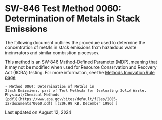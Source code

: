 
# SW-846 Test Method 0060: Determination of Metals in Stack Emissions  


The following document outlines the procedure used to determine the
concentration of metals in stack emissions from hazardous waste
incinerators and similar combustion processes.

This method is an SW-846 Method-Defined Parameter (MDP), meaning that it
may not be modified when used for Resource Conservation and Recovery Act
(RCRA) testing. For more information, see the [Methods Innovation Rule
page](/hw-sw846/final-rule-methods-innovation-rule).

    - Method 0060: Determination of Metals in
    Stack Emissions, part of Test Methods for Evaluating Solid Waste,
    Physical/Chemical Methods
    (pdf)](https://www.epa.gov/sites/default/files/2015-12/documents/0060.pdf) [(206.99 KB, December 1996) ] 

Last updated on August 12, 2024

